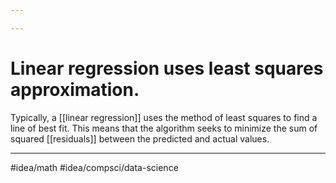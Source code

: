 ```yaml
---

---
```

# Linear regression uses least squares approximation. 
Typically, a [[linear regression]] uses the method of least squares to find a line of best fit. This means that the algorithm seeks to minimize the sum of squared [[residuals]] between the predicted and actual values. 

---
#idea/math 
#idea/compsci/data-science 

[1]: https://en.wikipedia.org/wiki/Least_squares